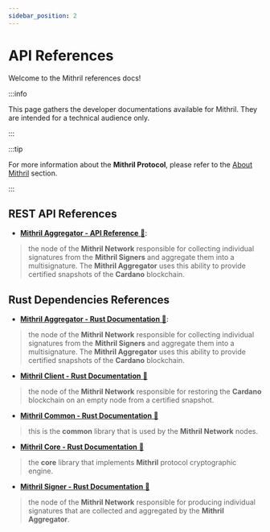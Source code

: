 ```yaml
---
sidebar_position: 2
---
```


# API References

Welcome to the Mithril references docs!

:::info

This page gathers the developer documentations available for Mithril. They are intended for a technical audience only.

:::

:::tip

For more information about the **Mithril Protocol**, please refer to the [About Mithril](../../mithril/intro.md) section.

:::

## REST API References

* [**Mithril Aggregator - API Reference** :link:](/aggregator-api):

> the node of the **Mithril Network** responsible for collecting individual signatures from the **Mithril Signers** and aggregate them into a multisignature. The **Mithril Aggregator** uses this ability to provide certified snapshots of the **Cardano** blockchain.

## Rust Dependencies References

* [**Mithril Aggregator - Rust Documentation** :link:](https://mithril.network/mithril-aggregator/doc/mithril_aggregator/index.html):

> the node of the **Mithril Network** responsible for collecting individual signatures from the **Mithril Signers** and aggregate them into a multisignature. The **Mithril Aggregator** uses this ability to provide certified snapshots of the **Cardano** blockchain.

* [**Mithril Client - Rust Documentation** :link:](https://mithril.network/mithril-client/doc/mithril_client/index.html)

> the node of the **Mithril Network** responsible for restoring the **Cardano** blockchain on an empty node from a certified snapshot.

* [**Mithril Common - Rust Documentation** :link:](https://mithril.network/mithril-common/doc/mithril_common/index.html)

> this is the **common** library that is used by the **Mithril Network** nodes.

* [**Mithril Core - Rust Documentation** :link:](https://mithril.network/mithril-core/doc/mithril/index.html)

> the **core** library that implements **Mithril** protocol cryptographic engine.

* [**Mithril Signer - Rust Documentation** :link:](https://mithril.network/mithril-signer/doc/mithril_signer/index.html)

> the node of the **Mithril Network** responsible for producing individual signatures that are collected and aggregated by the **Mithril Aggregator**.
